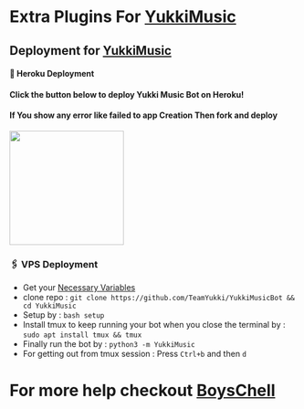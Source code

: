 # Extra Plugins For [YukkiMusic](https://github.com/TeamYukki/YukkiMusicBot)


## Deployment for [YukkiMusic](https://github.com/TeamYukki/YukkiMusicBot)

#### 🚀 Heroku Deployment

<h4>Click the button below to deploy Yukki Music Bot on Heroku!</h4>    
<h4>If You show any error like failed to app Creation Then fork and deploy </h4>
<a href="https://dashboard.heroku.com/new?template=https://github.com/TheTeamVivek/YukkiMusic"><img src="https://img.shields.io/badge/Deploy%20To%20Heroku-teal?style=for-the-badge&logo=heroku" width="200""/></a>


### 🖇 VPS Deployment
- Get your [Necessary Variables](https://github.com/meisyarobot/Extra-Plugins/blob/main/sample.env)
- clone repo : `git clone https://github.com/TeamYukki/YukkiMusicBot && cd YukkiMusic`
- Setup by : `bash setup`
- Install tmux to keep running your bot when you close the terminal by :
`sudo apt install tmux && tmux`
- Finally run the bot by :
`python3 -m YukkiMusic`
- For getting out from tmux session : Press `Ctrl+b` and then `d`<br>


# For more help checkout [BoysChell](https://github.com/meisyarobot)
